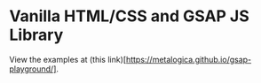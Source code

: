 # Vanilla HTML/CSS and GSAP JS Library
View the examples at (this link)[https://metalogica.github.io/gsap-playground/].
